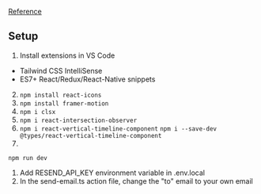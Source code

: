 [Reference](https://youtu.be/sUKptmUVIBM)

## Setup
1. Install extensions in VS Code
  - Tailwind CSS IntelliSense
  - ES7+ React/Redux/React-Native snippets
2. `npm install react-icons`
3. `npm install framer-motion`
4. `npm i clsx`
5. `npm i react-intersection-observer`
6. `npm i react-vertical-timeline-component` `npm i --save-dev @types/react-vertical-timeline-component`
7. 

`npm run dev`

1. Add RESEND_API_KEY environment variable in .env.local
2. In the send-email.ts action file, change the "to" email to your own email
